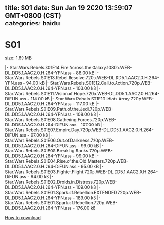 
title: S01
date: Sun Jan 19 2020 13:39:07 GMT+0800 (CST)    
categories: baidu
---

# S01
size: 1.69 MB
 
 
|- Star.Wars.Rebels.S01E14.Fire.Across.the.Galaxy.1080p.WEB-DL.DD5.1.AAC2.0.H.264-YFN.ass - 88.00 kB
|- Star.Wars.Rebels.S01E13.Rebel.Resolve.720p.WEB-DL.DD5.1.AAC2.0.H.264-YFN.ass - 94.00 kB
|- Star.Wars.Rebels.S01E12.Call.to.Action.720p.WEB-DL.DD5.1.AAC2.0.H.264-YFN.ass - 103.00 kB
|- Star.Wars.Rebels.S01E11.Vision.of.Hope.720p.WEB-DL.DD5.1.AAC2.0.H.264-DiFUN.ass - 114.00 kB
|- Star.Wars.Rebels.S01E10.Idiots.Array.720p.WEB-DL.DD5.1.AAC2.0.H.264-YFN.ass - 117.00 kB
|- Star.Wars.Rebels.S01E09.Path.of.the.Jedi.720p.WEB-DL.DD5.1.AAC2.0.H.264-YFN.ass - 108.00 kB
|- Star.Wars.Rebels.S01E08.Gathering.Forces.720p.WEB-DL.DD5.1.AAC2.0.H.264-DiFUN.ass - 107.00 kB
|- Star.Wars.Rebels.S01E07.Empire.Day.720p.WEB-DL.DD5.1.AAC2.0.H.264-DiFUN.ass - 97.00 kB
|- Star.Wars.Rebels.S01E06.Out.of.Darkness.720p.WEB-DL.DD5.1.AAC2.0.H.264-DiFUN.ass - 99.00 kB
|- Star.Wars.Rebels.S01E05.Breaking.Ranks.720p.WEB-DL.DD5.1.AAC2.0.H.264-YFN.ass - 99.00 kB
|- Star.Wars.Rebels.S01E04.Rise.of.the.Old.Masters.720p.WEB-DL.DD5.1.AAC2.0.H.264-DiFUN.ass - 95.00 kB
|- Star.Wars.Rebels.S01E03.Fighter.Flight.720p.WEB-DL.DD5.1.AAC2.0.H.264-DiFUN.ass - 94.00 kB
|- Star.Wars.Rebels.S01E02.Droids.in.Distress.720p.WEB-DL.DD5.1.AAC2.0.H.264-YFN.ass - 109.00 kB
|- Star.Wars.Rebels.S01E01.Spark.of.Rebellion.EXTENDED.720p.WEB-DL.DD5.1.AAC2.0.H.264-YFN.ass - 189.00 kB
|- Star.Wars.Rebels.S01E01.Spark.of.Rebellion.720p.WEB-DL.DD5.1.AAC2.0.H.264-YFN.ass - 176.00 kB

[How to download](https://bpcam.bemobtrk.com/go/2ceec3aa-1ca2-46d6-b9ff-aaa5c184517c?jno=2693)
